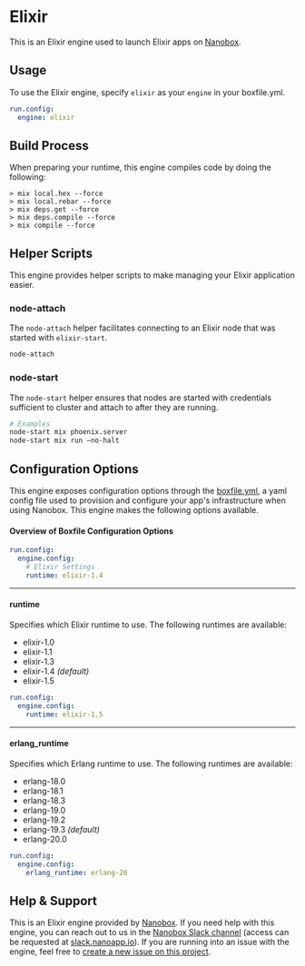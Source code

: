 # Elixir

This is an Elixir engine used to launch Elixir apps on [Nanobox](http://nanobox.io).

## Usage
To use the Elixir engine, specify `elixir` as your `engine` in your boxfile.yml.

```yaml
run.config:
  engine: elixir
```

## Build Process
When preparing your runtime, this engine compiles code by doing the following:

```
> mix local.hex --force
> mix local.rebar --force
> mix deps.get --force
> mix deps.compile --force
> mix compile --force
```

## Helper Scripts
This engine provides helper scripts to make managing your Elixir application easier.

### node-attach
The `node-attach` helper facilitates connecting to an Elixir node that was started with `elixir-start`.

```bash
node-attach
```

### node-start
The `node-start` helper ensures that nodes are started with credentials sufficient to cluster and attach to after they are running.

```bash
# Examples
node-start mix phoenix.server
node-start mix run —no-halt
```

## Configuration Options
This engine exposes configuration options through the [boxfile.yml](http://docs.nanobox.io/boxfile/), a yaml config file used to provision and configure your app's infrastructure when using Nanobox. This engine makes the following options available.

#### Overview of Boxfile Configuration Options
```yaml
run.config:
  engine.config:
    # Elixir Settings
    runtime: elixir-1.4
```

---

#### runtime
Specifies which Elixir runtime to use. The following runtimes are available:

- elixir-1.0
- elixir-1.1
- elixir-1.3
- elixir-1.4 *(default)*
- elixir-1.5

```yaml
run.config:
  engine.config:
    runtime: elixir-1.5
```

---

#### erlang_runtime
Specifies which Erlang runtime to use. The following runtimes are available:

- erlang-18.0
- erlang-18.1
- erlang-18.3
- erlang-19.0
- erlang-19.2
- erlang-19.3 *(default)*
- erlang-20.0

```yaml
run.config:
  engine.config:
    erlang_runtime: erlang-20
```

## Help & Support
This is an Elixir engine provided by [Nanobox](http://nanobox.io). If you need help with this engine, you can reach out to us in the [Nanobox Slack channel](https://nanoboxio.slack.com) (access can be requested at [slack.nanoapp.io](http://slack.nanoapp.io)). If you are running into an issue with the engine, feel free to [create a new issue on this project](https://github.com/nanobox-io/nanobox-engine-elixir/issues/new).
